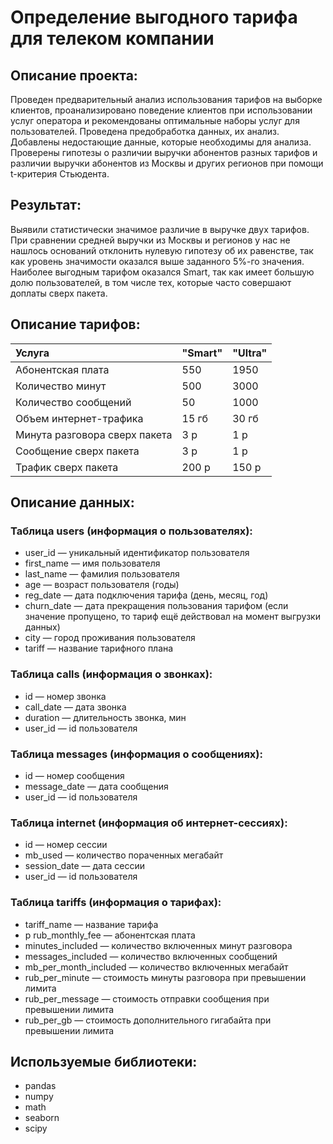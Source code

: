 # Определение выгодного тарифа для телеком компании
## Описание проекта:
Проведен предварительный анализ использования тарифов на выборке клиентов, проанализировано поведение клиентов при использовании услуг оператора и рекомендованы оптимальные наборы услуг для пользователей. Проведена предобработка данных, их анализ. Добавлены недостающие данные, которые необходимы для анализа. Проверены гипотезы о различии выручки абонентов разных тарифов и различии выручки абонентов из Москвы и других регионов при помощи t-критерия Стьюдента.
## Результат:
Выявили статистически значимое различие в выручке двух тарифов. При сравнении средней выручки из Москвы и регионов у нас не нашлось оснований отклонить нулевую гипотезу об их равенстве, так как уровень значимости оказался выше заданного 5%-го значения. Наиболее выгодным тарифом оказался Smart, так как имеет большую долю пользователей, в том числе тех, которые часто совершают доплаты сверх пакета.
## Описание тарифов:
| Услуга | "Smart" | "Ultra"|
|:----|:----|:----------|
|Абонентская плата|550|1950|
|Количество минут|500|3000|
|Количество сообщений|50|1000|
|Объем интернет-трафика|15 гб| 30 гб|
|Минута разговора сверх пакета| 3 р|1 р|
|Сообщение сверх пакета| 3 р|1 р|
|Трафик сверх пакета|200 р|150 р|

## Описание данных:
### Таблица users (информация о пользователях):
- user_id — уникальный идентификатор пользователя
- first_name — имя пользователя
- last_name — фамилия пользователя
- age — возраст пользователя (годы)
- reg_date — дата подключения тарифа (день, месяц, год)
- churn_date — дата прекращения пользования тарифом (если значение пропущено, то тариф ещё действовал на момент выгрузки данных)
- city — город проживания пользователя
- tariff — название тарифного плана

### Таблица calls (информация о звонках):
- id — номер звонка
- call_date — дата звонка
- duration — длительность звонка, мин
- user_id — id пользователя

### Таблица messages (информация о сообщениях):
- id — номер сообщения
- message_date — дата сообщения
- user_id — id пользователя

### Таблица internet (информация об интернет-сессиях):
- id — номер сессии
- mb_used — количество пораченных мегабайт
- session_date — дата сессии
- user_id — id пользователя

### Таблица tariffs (информация о тарифах):
- tariff_name — название тарифа
- p rub_monthly_fee — абонентская плата 
- minutes_included — количество включенных минут разговора 
- messages_included — количество включенных сообщений 
- mb_per_month_included — количество включенных мегабайт
- rub_per_minute — стоимость минуты разговора при превышении лимита
- rub_per_message — стоимость отправки сообщения при превышении лимита
- rub_per_gb — стоимость дополнительного гигабайта при превышении лимита

## Используемые библиотеки:
- pandas
- numpy
- math
- seaborn
- scipy

